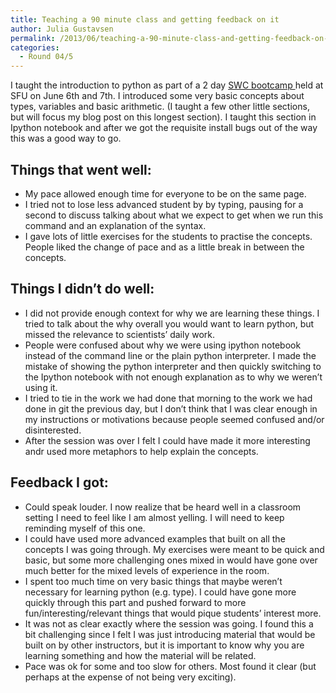 ```yaml
---
title: Teaching a 90 minute class and getting feedback on it
author: Julia Gustavsen
permalink: /2013/06/teaching-a-90-minute-class-and-getting-feedback-on-it/
categories:
  - Round 04/5
---
```

I taught the introduction to python as part of a 2 day [SWC bootcamp ][1] held at SFU on June 6th and 7th. I introduced some very basic concepts about types, variables and basic arithmetic. (I taught a few other little sections, but will focus my blog post on this longest section). I taught this section in Ipython notebook and after we got the requisite install bugs out of the way this was a good way to go. 

## Things that went well:

*   My pace allowed enough time for everyone to be on the same page.
*   I tried not to lose less advanced student by by typing, pausing for a second to discuss talking about what we expect to get when we run this command and an explanation of the syntax.
*   I gave lots of little exercises for the students to practise the concepts. People liked the change of pace and as a little break in between the concepts.

## Things I didn’t do well:

*   I did not provide enough context for why we are learning these things. I tried to talk about the why overall you would want to learn python, but missed the relevance to scientists’ daily work. 
*   People were confused about why we were using ipython notebook instead of the command line or the plain python interpreter. I made the mistake of showing the python interpreter and then quickly switching to the Ipython notebook with not enough explanation as to why we weren’t using it. 
*   I tried to tie in the work we had done that morning to the work we had done in git the previous day, but I don’t think that I was clear enough in my instructions or motivations because people seemed confused and/or disinterested.
*   After the session was over I felt I could have made it more interesting andr used more metaphors to help explain the concepts. 

## Feedback I got:

*   Could speak louder. I now realize that be heard well in a classroom setting I need to feel like I am almost yelling. I will need to keep reminding myself of this one.
*   I could have used more advanced examples that built on all the concepts I was going through. My exercises were meant to be quick and basic, but some more challenging ones mixed in would have gone over much better for the mixed levels of experience in the room.
*   I spent too much time on very basic things that maybe weren’t necessary for learning python (e.g. type). I could have gone more quickly through this part and pushed forward to more fun/interesting/relevant things that would pique students’ interest more. 
*   It was not as clear exactly where the session was going. I found this a bit challenging since I felt I was just introducing material that would be built on by other instructors, but it is important to know why you are learning something and how the material will be related. 
*   Pace was ok for some and too slow for others. Most found it clear (but perhaps at the expense of not being very exciting).

 [1]: http://software-carpentry.org/bootcamps/2013-06-sfu.html
